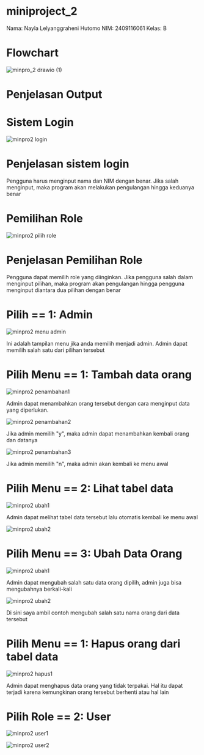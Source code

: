 # miniproject_2
Nama: Nayla Lelyanggraheni Hutomo
NIM: 2409116061
Kelas: B

# Flowchart


![minpro_2 drawio (1)](https://github.com/user-attachments/assets/43872941-cff6-46ad-9a2d-bad990c9d742)

# Penjelasan Output

# **Sistem Login**

![minpro2 login](https://github.com/user-attachments/assets/89b5b937-05f2-4e79-b8eb-e7e8dc960356)

# ****Penjelasan sistem login****
Pengguna harus menginput nama dan NIM dengan benar. Jika salah menginput, maka program akan melakukan pengulangan hingga keduanya benar

# **Pemilihan Role**

![minpro2 pilih role](https://github.com/user-attachments/assets/eb5a4f7a-c526-4436-8cc8-c8687b6fc8c2)

# ****Penjelasan Pemilihan Role****

Pengguna dapat memilih role yang diinginkan. Jika pengguna salah dalam menginput pilihan, maka program akan pengulangan hingga pengguna menginput diantara dua pilihan dengan benar

# **Pilih == 1: Admin**

![minpro2 menu admin](https://github.com/user-attachments/assets/dee37aaf-f2cf-49d7-b9d1-df8347ed9309)


Ini adalah tampilan menu jika anda memilih menjadi admin. Admin dapat memilih salah satu dari pilihan tersebut

# **Pilih Menu == 1: Tambah data orang**

![minpro2 penambahan1](https://github.com/user-attachments/assets/c3af64e8-3cf9-4d60-8d7b-679ef02451da)


Admin dapat menambahkan orang tersebut dengan cara menginput data yang diperlukan.


![minpro2 penambahan2](https://github.com/user-attachments/assets/dcfb04e0-c834-4488-9216-e83196b5eb65)

Jika admin memilih "y", maka admin dapat menambahkan kembali orang dan datanya


![minpro2 penambahan3](https://github.com/user-attachments/assets/26314a31-481a-40d4-931a-ce38b0d30577)


Jika admin memilih "n", maka admin akan kembali ke menu awal


# **Pilih Menu == 2: Lihat tabel data**

![minpro2 ubah1](https://github.com/user-attachments/assets/216f95f5-71a8-40b4-8074-a5163735b503)

Admin dapat melihat tabel data tersebut lalu otomatis kembali ke menu awal

![minpro2 ubah2](https://github.com/user-attachments/assets/3c25cead-4747-4f2b-8314-94cab11cdf5e)


# **Pilih Menu == 3: Ubah Data Orang**


![minpro2 ubah1](https://github.com/user-attachments/assets/4626c698-ad08-431c-8e56-9098b97050a7)

Admin dapat mengubah salah satu data orang dipilih, admin juga bisa mengubahnya berkali-kali


![minpro2 ubah2](https://github.com/user-attachments/assets/1026887e-d4ed-451b-b281-0fa6b9b285e4)

Di sini saya ambil contoh mengubah salah satu nama orang dari data tersebut

# **Pilih Menu == 1: Hapus orang dari tabel data**


![minpro2 hapus1](https://github.com/user-attachments/assets/eb13e337-0777-42bf-ae90-d71cf5ef2e8a)

Admin dapat menghapus data orang yang tidak terpakai. Hal itu dapat terjadi karena kemungkinan orang tersebut berhenti atau hal lain

# **Pilih Role == 2: User**


![minpro2 user1](https://github.com/user-attachments/assets/144fa9df-1851-4335-88a4-3d2be08907a0)


![minpro2 user2](https://github.com/user-attachments/assets/5d086394-ea51-4a9b-a90c-a3d65d566952)
